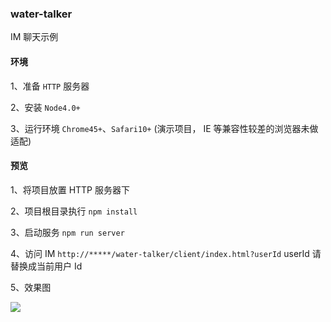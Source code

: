 ### water-talker

IM 聊天示例

#### 环境

1、准备 `HTTP` 服务器

2、安装 `Node4.0+` 

3、运行环境 `Chrome45+`、`Safari10+` (演示项目， IE 等兼容性较差的浏览器未做适配)

#### 预览

1、将项目放置 HTTP 服务器下

2、项目根目录执行 `npm install`

3、启动服务 `npm run server` 

4、访问 IM `http://*****/water-talker/client/index.html?userId` userId 请替换成当前用户 Id

5、效果图

![](https://rongcloud-image.cn.ronghub.com/FlDn9Gqfo39szyYtcDHx8H7tYtAW?e=21474…oken=CddrKW5AbOMQaDRwc3ReDNvo3-sL_SO1fSUBKV3H:KEYnrYnSyvWW4_t87gn9QOa_ssQ=)